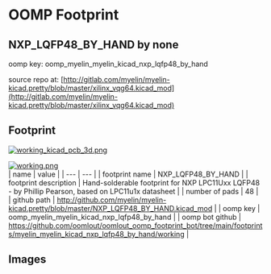 # OOMP Footprint  
## NXP_LQFP48_BY_HAND  by none  
  
oomp key: oomp_myelin_myelin_kicad_nxp_lqfp48_by_hand  
  
source repo at: [http://gitlab.com/myelin/myelin-kicad.pretty/blob/master/xilinx_vqg64.kicad_mod](http://gitlab.com/myelin/myelin-kicad.pretty/blob/master/xilinx_vqg64.kicad_mod)  
## Footprint  
  
[![working_kicad_pcb_3d.png](working_kicad_pcb_3d_600.png)](working_kicad_pcb_3d.png)  
  
[![working.png](working_600.png)](working.png)  
| name | value | 
| --- | --- | 
| footprint name | NXP_LQFP48_BY_HAND | 
| footprint description | Hand-solderable footprint for NXP LPC11Uxx LQFP48 - by Phillip Pearson, based on LPC11u1x datasheet | 
| number of pads | 48 | 
| github path | http://github.com/myelin/myelin-kicad.pretty/blob/master/NXP_LQFP48_BY_HAND.kicad_mod | 
| oomp key | oomp_myelin_myelin_kicad_nxp_lqfp48_by_hand | 
| oomp bot github | https://github.com/oomlout/oomlout_oomp_footprint_bot/tree/main/footprints/myelin_myelin_kicad_nxp_lqfp48_by_hand/working | 
## Images  
